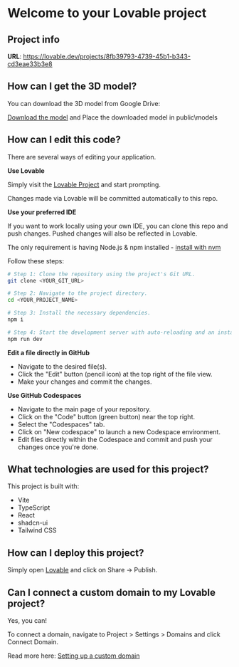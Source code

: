 # Welcome to your Lovable project

## Project info

**URL**: https://lovable.dev/projects/8fb39793-4739-45b1-b343-cd3eae33b3e8

## How can I get the 3D model?

You can download the 3D model from Google Drive:

[Download the model](https://drive.google.com/file/d/1JYarM2pUDmlgSQQ3W8h7kD4-QIrJrJ-H/view?usp=drive_link)
 and Place the downloaded model in public\models

## How can I edit this code?

There are several ways of editing your application.

**Use Lovable**

Simply visit the [Lovable Project](https://lovable.dev/projects/8fb39793-4739-45b1-b343-cd3eae33b3e8) and start prompting.

Changes made via Lovable will be committed automatically to this repo.

**Use your preferred IDE**

If you want to work locally using your own IDE, you can clone this repo and push changes. Pushed changes will also be reflected in Lovable.

The only requirement is having Node.js & npm installed - [install with nvm](https://github.com/nvm-sh/nvm#installing-and-updating)

Follow these steps:

```sh
# Step 1: Clone the repository using the project's Git URL.
git clone <YOUR_GIT_URL>

# Step 2: Navigate to the project directory.
cd <YOUR_PROJECT_NAME>

# Step 3: Install the necessary dependencies.
npm i

# Step 4: Start the development server with auto-reloading and an instant preview.
npm run dev
```

**Edit a file directly in GitHub**

- Navigate to the desired file(s).
- Click the "Edit" button (pencil icon) at the top right of the file view.
- Make your changes and commit the changes.

**Use GitHub Codespaces**

- Navigate to the main page of your repository.
- Click on the "Code" button (green button) near the top right.
- Select the "Codespaces" tab.
- Click on "New codespace" to launch a new Codespace environment.
- Edit files directly within the Codespace and commit and push your changes once you're done.

## What technologies are used for this project?

This project is built with:

- Vite
- TypeScript
- React
- shadcn-ui
- Tailwind CSS

## How can I deploy this project?

Simply open [Lovable](https://lovable.dev/projects/8fb39793-4739-45b1-b343-cd3eae33b3e8) and click on Share -> Publish.

## Can I connect a custom domain to my Lovable project?

Yes, you can!

To connect a domain, navigate to Project > Settings > Domains and click Connect Domain.

Read more here: [Setting up a custom domain](https://docs.lovable.dev/tips-tricks/custom-domain#step-by-step-guide)
